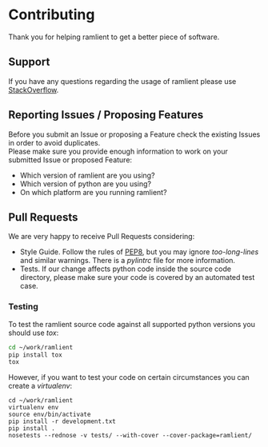 # Contributing

Thank you for helping ramlient to get a better piece of software.

## Support

If you have any questions regarding the usage of ramlient please use [StackOverflow](https://stackoverflow.com).

## Reporting Issues / Proposing Features

Before you submit an Issue or proposing a Feature check the existing Issues in order to avoid duplicates. <br>
Please make sure you provide enough information to work on your submitted Issue or proposed Feature:

* Which version of ramlient are you using?
* Which version of python are you using?
* On which platform are you running ramlient?

## Pull Requests

We are very happy to receive Pull Requests considering:

* Style Guide. Follow the rules of [PEP8](http://legacy.python.org/dev/peps/pep-0008/), but you may ignore *too-long-lines* and similar warnings. There is a *pylintrc* file for more information.
* Tests. If our change affects python code inside the source code directory, please make sure your code is covered by an automated test case.

### Testing

To test the ramlient source code against all supported python versions you should use *tox*:

```bash
cd ~/work/ramlient
pip install tox
tox
```

However, if you want to test your code on certain circumstances you can create a *virtualenv*:

```
cd ~/work/ramlient
virtualenv env
source env/bin/activate
pip install -r development.txt
pip install .
nosetests --rednose -v tests/ --with-cover --cover-package=ramlient/
```
